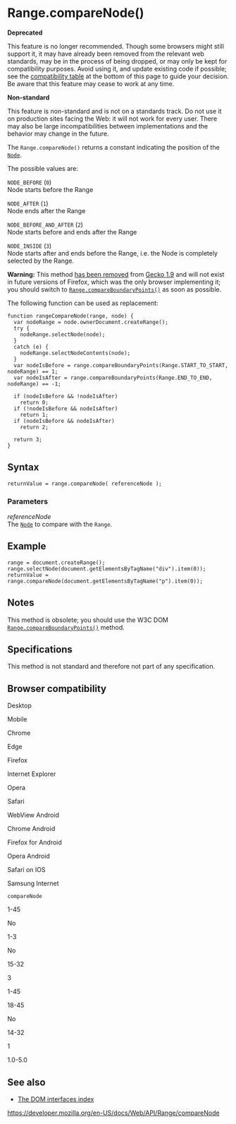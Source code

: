 # Range.compareNode()

**Deprecated**

This feature is no longer recommended. Though some browsers might still support it, it may have already been removed from the relevant web standards, may be in the process of being dropped, or may only be kept for compatibility purposes. Avoid using it, and update existing code if possible; see the [compatibility table](#browser_compatibility) at the bottom of this page to guide your decision. Be aware that this feature may cease to work at any time.

**Non-standard**

This feature is non-standard and is not on a standards track. Do not use it on production sites facing the Web: it will not work for every user. There may also be large incompatibilities between implementations and the behavior may change in the future.

The `Range.compareNode()` returns a constant indicating the position of the [`Node`](../node).

The possible values are:

`NODE_BEFORE` (`0`)  
Node starts before the Range

`NODE_AFTER` (`1`)  
Node ends after the Range

`NODE_BEFORE_AND_AFTER` (`2`)  
Node starts before and ends after the Range

`NODE_INSIDE` (`3`)  
Node starts after and ends before the Range, i.e. the Node is completely selected by the Range.

**Warning:** This method [has been removed](https://developer.mozilla.org/en-US/docs/Mozilla/Firefox/Releases/3/Site_compatibility) from [Gecko 1.9](https://developer.mozilla.org/en-US/docs/Mozilla/Firefox/Releases/3) and will not exist in future versions of Firefox, which was the only browser implementing it; you should switch to [`Range.compareBoundaryPoints()`](compareboundarypoints) as soon as possible.

The following function can be used as replacement:

    function rangeCompareNode(range, node) {
      var nodeRange = node.ownerDocument.createRange();
      try {
        nodeRange.selectNode(node);
      }
      catch (e) {
        nodeRange.selectNodeContents(node);
      }
      var nodeIsBefore = range.compareBoundaryPoints(Range.START_TO_START, nodeRange) == 1;
      var nodeIsAfter = range.compareBoundaryPoints(Range.END_TO_END, nodeRange) == -1;

      if (nodeIsBefore && !nodeIsAfter)
        return 0;
      if (!nodeIsBefore && nodeIsAfter)
        return 1;
      if (nodeIsBefore && nodeIsAfter)
        return 2;

      return 3;
    }

## Syntax

    returnValue = range.compareNode( referenceNode );

### Parameters

_referenceNode_  
The [`Node`](../node) to compare with the `Range`.

## Example

    range = document.createRange();
    range.selectNode(document.getElementsByTagName("div").item(0));
    returnValue = range.compareNode(document.getElementsByTagName("p").item(0));

## Notes

This method is obsolete; you should use the W3C DOM [`Range.compareBoundaryPoints()`](compareboundarypoints) method.

## Specifications

This method is not standard and therefore not part of any specification.

## Browser compatibility

Desktop

Mobile

Chrome

Edge

Firefox

Internet Explorer

Opera

Safari

WebView Android

Chrome Android

Firefox for Android

Opera Android

Safari on IOS

Samsung Internet

`compareNode`

1-45

No

1-3

No

15-32

3

1-45

18-45

No

14-32

1

1.0-5.0

## See also

- [The DOM interfaces index](../document_object_model)

<a href="https://developer.mozilla.org/en-US/docs/Web/API/Range/compareNode" class="_attribution-link">https://developer.mozilla.org/en-US/docs/Web/API/Range/compareNode</a>
